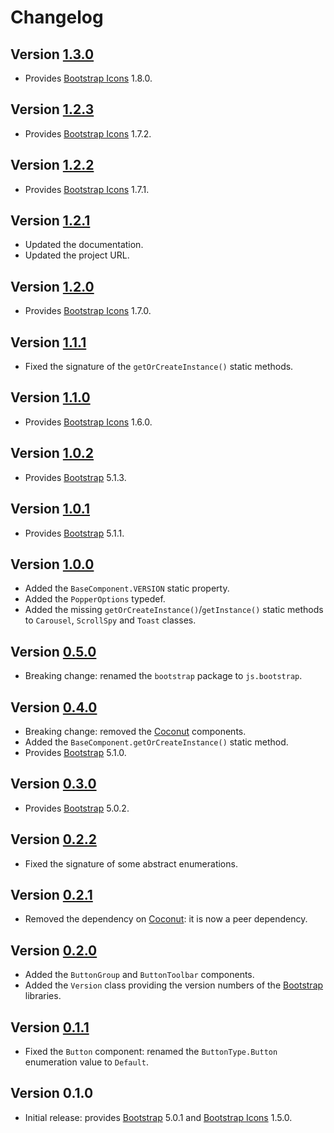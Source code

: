 # Changelog

## Version [1.3.0](https://bitbucket.org/cedx/bootstrap.hx/branches/compare/v1.3.0..v1.2.3)
- Provides [Bootstrap Icons](https://icons.getbootstrap.com) 1.8.0.

## Version [1.2.3](https://bitbucket.org/cedx/bootstrap.hx/branches/compare/v1.2.3..v1.2.2)
- Provides [Bootstrap Icons](https://icons.getbootstrap.com) 1.7.2.

## Version [1.2.2](https://bitbucket.org/cedx/bootstrap.hx/branches/compare/v1.2.2..v1.2.1)
- Provides [Bootstrap Icons](https://icons.getbootstrap.com) 1.7.1.

## Version [1.2.1](https://bitbucket.org/cedx/bootstrap.hx/branches/compare/v1.2.1..v1.2.0)
- Updated the documentation.
- Updated the project URL.

## Version [1.2.0](https://bitbucket.org/cedx/bootstrap.hx/branches/compare/v1.2.0..v1.1.1)
- Provides [Bootstrap Icons](https://icons.getbootstrap.com) 1.7.0.

## Version [1.1.1](https://bitbucket.org/cedx/bootstrap.hx/branches/compare/v1.1.1..v1.1.0)
- Fixed the signature of the `getOrCreateInstance()` static methods.

## Version [1.1.0](https://bitbucket.org/cedx/bootstrap.hx/branches/compare/v1.1.0..v1.0.2)
- Provides [Bootstrap Icons](https://icons.getbootstrap.com) 1.6.0.

## Version [1.0.2](https://bitbucket.org/cedx/bootstrap.hx/branches/compare/v1.0.2..v1.0.1)
- Provides [Bootstrap](https://getbootstrap.com) 5.1.3.

## Version [1.0.1](https://bitbucket.org/cedx/bootstrap.hx/branches/compare/v1.0.1..v1.0.0)
- Provides [Bootstrap](https://getbootstrap.com) 5.1.1.

## Version [1.0.0](https://bitbucket.org/cedx/bootstrap.hx/branches/compare/v1.0.0..v0.5.0)
- Added the `BaseComponent.VERSION` static property.
- Added the `PopperOptions` typedef.
- Added the missing `getOrCreateInstance()`/`getInstance()` static methods to `Carousel`, `ScrollSpy` and `Toast` classes.

## Version [0.5.0](https://bitbucket.org/cedx/bootstrap.hx/branches/compare/v0.5.0..v0.4.0)
- Breaking change: renamed the `bootstrap` package to `js.bootstrap`.

## Version [0.4.0](https://bitbucket.org/cedx/bootstrap.hx/branches/compare/v0.4.0..v0.3.0)
- Breaking change: removed the [Coconut](https://github.com/MVCoconut) components.
- Added the `BaseComponent.getOrCreateInstance()` static method.
- Provides [Bootstrap](https://getbootstrap.com) 5.1.0.

## Version [0.3.0](https://bitbucket.org/cedx/bootstrap.hx/branches/compare/v0.3.0..v0.2.2)
- Provides [Bootstrap](https://getbootstrap.com) 5.0.2.

## Version [0.2.2](https://bitbucket.org/cedx/bootstrap.hx/branches/compare/v0.2.2..v0.2.1)
- Fixed the signature of some abstract enumerations.

## Version [0.2.1](https://bitbucket.org/cedx/bootstrap.hx/branches/compare/v0.2.1..v0.2.0)
- Removed the dependency on [Coconut](https://github.com/MVCoconut): it is now a peer dependency.

## Version [0.2.0](https://bitbucket.org/cedx/bootstrap.hx/branches/compare/v0.2.0..v0.1.1)
- Added the `ButtonGroup` and `ButtonToolbar` components.
- Added the `Version` class providing the version numbers of the [Bootstrap](https://getbootstrap.com) libraries.

## Version [0.1.1](https://bitbucket.org/cedx/bootstrap.hx/branches/compare/v0.1.1..v0.1.0)
- Fixed the `Button` component: renamed the `ButtonType.Button` enumeration value to `Default`.

## Version 0.1.0
- Initial release: provides [Bootstrap](https://getbootstrap.com) 5.0.1 and [Bootstrap Icons](https://icons.getbootstrap.com) 1.5.0.
